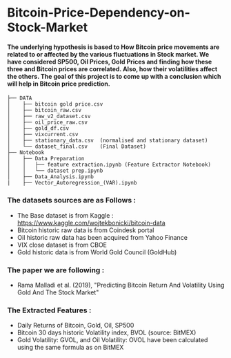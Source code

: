 # Bitcoin-Price-Dependency-on-Stock-Market
#### The underlying hypothesis is based to How Bitcoin price movements are related to or affected by the various fluctuations in Stock market. We have considered SP500, Oil Prices, Gold Prices and finding how these three and Bitcoin prices are correlated. Also, how their volatilities affect the others. The goal of this project is to come up with a conclusion which will help in Bitcoin price prediction.


```
├── DATA
│    ├── bitcoin gold price.csv
│    ├── bitcoin_raw.csv
│    ├── raw_v2_dataset.csv
│    ├── oil_price_raw.csv
│    ├── gold_df.csv
│    ├── vixcurrent.csv
│    ├── stationary_data.csv  (normalised and stationary dataset)
│    └── dataset_final.csv    (Final Dataset)
├── Notebook
│    ├── Data Preparation
│    │   ├── feature extraction.ipynb (Feature Extractor Notebook)
│    │   └── dataset prep.ipynb
│    ├── Data_Analysis.ipynb
|    ├── Vector_Autoregression_(VAR).ipynb
```

### The datasets sources are as Follows :
  - The Base dataset is from Kaggle : https://www.kaggle.com/wojtekbonicki/bitcoin-data
  - Bitcoin historic raw data is from Coindesk portal
  - Oil historic raw data has been acquired from Yahoo Finance
  - VIX close dataset is from CBOE
  - Gold historic data is from World Gold Council (GoldHub)

### The paper we are following : 
  - Rama Malladi et al. (2019), "Predicting Bitcoin Return And Volatility Using Gold And The Stock Market"

### The Extracted Features :
  - Daily Returns of Bitcoin, Gold, Oil, SP500
  - Bitcoin 30 days historic Volatility index, BVOL (source: BitMEX)
  - Gold Volatility: GVOL, and Oil Volatility: OVOL have been calculated using the same formula as on BitMEX
